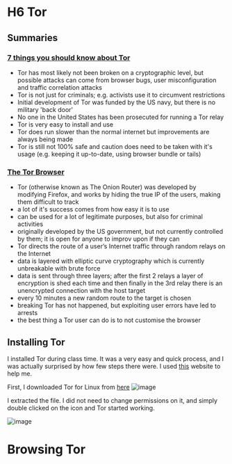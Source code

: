# H6 Tor


## Summaries


### [7 things you should know about Tor](https://www.eff.org/deeplinks/2014/07/7-things-you-should-know-about-tor)


- Tor has most likely not been broken on a cryptographic level, but possible attacks can come from browser bugs, user misconfiguration and traffic correlation attacks
- Tor is not just for criminals; e.g. activists use it to circumvent restrictions
- Initial development of Tor was funded by the US navy, but there is no military 'back door'
- No one in the United States has been prosecuted for running a Tor relay
- Tor is very easy to install and use
- Tor does run slower than the normal internet but improvements are always being made
- Tor is still not 100% safe and caution does need to be taken with it's usage (e.g. keeping it up-to-date, using browser bundle or tails)


### [The Tor Browser](https://www.oreilly.com/library/view/hiding-behind-the/9780128033524/XHTML/B9780128033401000021/B9780128033401000021.xhtml#s0010)


- Tor (otherwise known as The Onion Router) was developed by modifying Firefox, and works by hiding the true IP of the users, making them difficult to track
- a lot of it's success comes from how easy it is to use
- can be used for a lot of legitimate purposes, but also for criminal activities
- originally developed by the US government, but not currently controlled by them; it is open for anyone to improv upon if they can
- Tor directs the route of a user’s Internet traffic through random relays on the Internet
- data is layered with elliptic curve cryptography which is currently unbreakable with brute force
- data is sent through three layers; after the first 2 relays a layer of encryption is shed each time and then finally in the 3rd relay there is an unencrypted connection with the host target
- every 10 minutes a new random route to the target is chosen
- breaking Tor has not happened, but exploiting user errors have led to arrests
- the best thing a Tor user can do is to not customise the browser


## Installing Tor


I installed Tor during class time. It was a very easy and quick process, and I was actually surprised by how few steps there were. I used [this](https://tb-manual.torproject.org/installation/) website to help me.


First, I downloaded Tor for Linux from [here](https://www.torproject.org/download/) ![image](https://github.com/chelsea-12/chelseaexamples/assets/144318656/b7e963e2-c8df-4449-936e-ea04326b9773)

I extracted the file. I did not need to change permissions on it, and simply double clicked on the icon and Tor started working.

![image](https://github.com/chelsea-12/chelseaexamples/assets/144318656/e2a84433-617d-4f5a-9849-a42cef374bec)


# Browsing Tor
